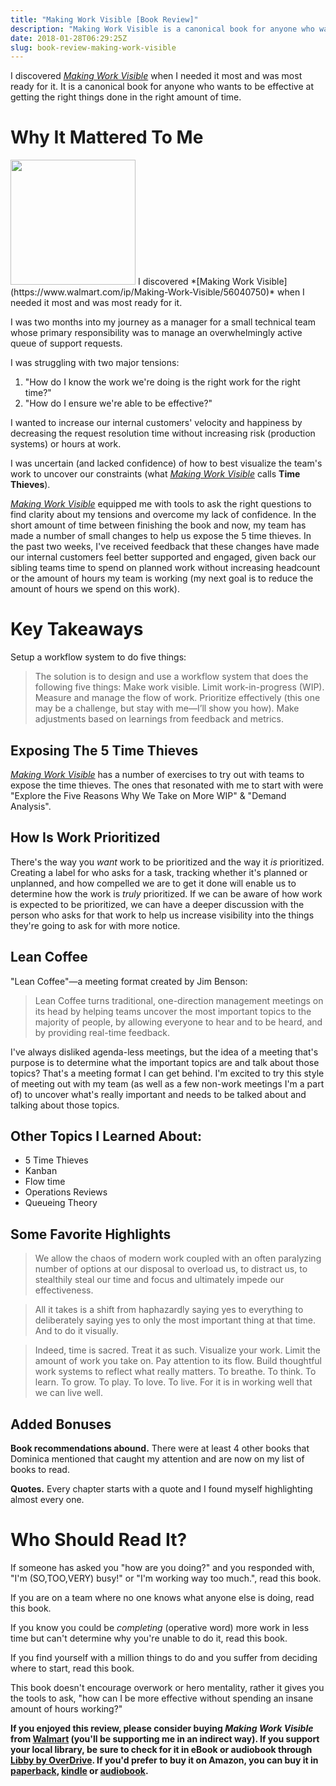```yaml
---
title: "Making Work Visible [Book Review]"
description: "Making Work Visible is a canonical book for anyone who wants to be effective at getting the right things done in the right amount of time."
date: 2018-01-28T06:29:25Z
slug: book-review-making-work-visible
---
```


I discovered *[Making Work Visible](https://www.walmart.com/ip/Making-Work-Visible/56040750)* when I needed it most and was most ready for it. It is a canonical book for anyone who wants to be effective at getting the right things done in the right amount of time.

# Why It Mattered To Me

<img src="https://images-na.ssl-images-amazon.com/images/I/41jfDk7D4GL._SX334_BO1,204,203,200_.jpg" height=200 class="fl pr3" />
I discovered *[Making Work Visible](https://www.walmart.com/ip/Making-Work-Visible/56040750)* when I needed it most and was most ready for it. 

I was two months into my journey as a manager for a small technical team whose primary responsibility was to manage an overwhelmingly active queue of support requests. 

I was struggling with two major tensions: 

1. "How do I know the work we're doing is the right work for the right time?"
1. "How do I ensure we're able to be effective?"

I wanted to increase our internal customers' velocity and happiness by decreasing the request resolution time without increasing risk (production systems) or hours at work. 

I was uncertain (and lacked confidence) of how to best visualize the team's work to uncover our constraints (what [*Making Work Visible*](https://www.walmart.com/ip/Making-Work-Visible/56040750) calls **Time Thieves**). 

*[Making Work Visible](https://www.walmart.com/ip/Making-Work-Visible/56040750)* equipped me with tools to ask the right questions to find clarity about my tensions and overcome my lack of confidence. In the short amount of time between finishing the book and now, my team has made a number of small changes to help us expose the 5 time thieves. In the past two weeks, I've received feedback that these changes have made our internal customers feel better supported and engaged, given back our sibling teams time to spend on planned work without increasing headcount or the amount of hours my team is working (my next goal is to reduce the amount of hours we spend on this work).

# Key Takeaways

Setup a workflow system to do five things:

> The solution is to design and use a workflow system that does the following five things: Make work visible. Limit work-in-progress (WIP). Measure and manage the flow of work. Prioritize effectively (this one may be a challenge, but stay with me—I’ll show you how). Make adjustments based on learnings from feedback and metrics.

## Exposing The 5 Time Thieves

*[Making Work Visible](https://www.walmart.com/ip/Making-Work-Visible/56040750)* has a number of exercises to try out with teams to expose the time thieves. The ones that resonated with me to start with were "Explore the Five Reasons Why We Take on More WIP" & "Demand Analysis". 

## How Is Work Prioritized

There's the way you *want* work to be prioritized and the way it *is* prioritized. Creating a label for who asks for a task, tracking whether it's planned or unplanned, and how compelled we are to get it done will enable us to determine how the work is *truly* prioritized. If we can be aware of how work is expected to be prioritized, we can have a deeper discussion with the person who asks for that work to help us increase visibility into the things they're going to ask for with more notice.

## Lean Coffee

"Lean Coffee"—a meeting format created by Jim Benson:

> Lean Coffee turns traditional, one-direction management meetings on its head by helping teams uncover the most important topics to the majority of people, by allowing everyone to hear and to be heard, and by providing real-time feedback.

I've always disliked agenda-less meetings, but the idea of a meeting that's purpose is to determine what the important topics are and talk about those topics? That's a meeting format I can get behind. I'm excited to try this style of meeting out with my team (as well as a few non-work meetings I'm a part of) to uncover what's really important and needs to be talked about and talking about those topics.

## Other Topics I Learned About:

- 5 Time Thieves
- Kanban
- Flow time
- Operations Reviews
- Queueing Theory

## Some Favorite Highlights

> We allow the chaos of modern work coupled with an often paralyzing number of options at our disposal to overload us, to distract us, to stealthily steal our time and focus and ultimately impede our effectiveness.

> All it takes is a shift from haphazardly saying yes to everything to deliberately saying yes to only the most important thing at that time. And to do it visually.

> Indeed, time is sacred. Treat it as such. Visualize your work. Limit the amount of work you take on. Pay attention to its flow. Build thoughtful work systems to reflect what really matters. To breathe. To think. To learn. To grow. To play. To love. To live. For it is in working well that we can live well.

## Added Bonuses

**Book recommendations abound.** There were at least 4 other books that Dominica mentioned that caught my attention and are now on my list of books to read.

**Quotes.** Every chapter starts with a quote and I found myself highlighting almost every one.

# Who Should Read It?

If someone has asked you "how are you doing?" and you responded with, "I'm (SO,TOO,VERY) busy!" or "I'm working way too much.", read this book.

If you are on a team where no one knows what anyone else is doing, read this book.

If you know you could be *completing* (operative word) more work in less time but can't determine why you're unable to do it, read this book. 

If you find yourself with a million things to do and you suffer from deciding where to start, read this book.

This book doesn't encourage overwork or hero mentality, rather it gives you the tools to ask, "how can I be more effective without spending an insane amount of hours working?"

**If you enjoyed this review,  please consider buying *Making Work Visible* from [Walmart](https://www.walmart.com/ip/Making-Work-Visible/56040750) (you'll be supporting me in an indirect way). If you support your local library, be sure to check for it in eBook or audiobook through [Libby by OverDrive](https://meet.libbyapp.com/). If you'd prefer to buy it on Amazon, you can buy it in [paperback](https://www.amazon.com/Making-Work-Visible-Exposing-Optimize/dp/1942788150/ref=tmm_pap_swatch_0?_encoding=UTF8&qid=1517151393&sr=8-1), [kindle](https://www.amazon.com/Making-Work-Visible-Exposing-Optimize-ebook/dp/B076BYZ6VN/ref=sr_1_1?ie=UTF8&qid=1517151393&sr=8-1&keywords=making+work+visible) or [audiobook](https://www.amazon.com/Making-Work-Visible-Exposing-Optimize/dp/B07776XY3D/ref=tmm_aud_swatch_0?_encoding=UTF8&qid=1517151393&sr=8-1).**